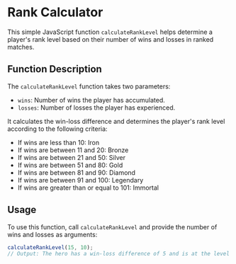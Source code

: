 # Rank Calculator

This simple JavaScript function `calculateRankLevel` helps determine a player's rank level based on their number of wins and losses in ranked matches.

## Function Description

The `calculateRankLevel` function takes two parameters:
- `wins`: Number of wins the player has accumulated.
- `losses`: Number of losses the player has experienced.

It calculates the win-loss difference and determines the player's rank level according to the following criteria:

- If wins are less than 10: Iron
- If wins are between 11 and 20: Bronze
- If wins are between 21 and 50: Silver
- If wins are between 51 and 80: Gold
- If wins are between 81 and 90: Diamond
- If wins are between 91 and 100: Legendary
- If wins are greater than or equal to 101: Immortal

## Usage

To use this function, call `calculateRankLevel` and provide the number of wins and losses as arguments:

```javascript
calculateRankLevel(15, 10);
// Output: The hero has a win-loss difference of 5 and is at the level of Gold
